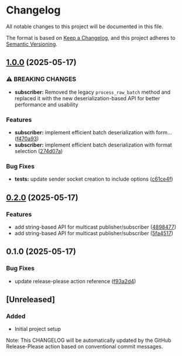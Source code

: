 # Changelog

All notable changes to this project will be documented in this file.

The format is based on [Keep a Changelog](https://keepachangelog.com/en/1.0.0/),
and this project adheres to [Semantic Versioning](https://semver.org/spec/v2.0.0.html).

## [1.0.0](https://github.com/hmedkouri/multicast-rs/compare/v0.2.0...v1.0.0) (2025-05-17)


### ⚠ BREAKING CHANGES

* **subscriber:** Removed the legacy `process_raw_batch` method and replaced it with the new deserialization-based API for better performance and usability

### Features

* **subscriber:** implement efficient batch deserialization with form… ([f470a93](https://github.com/hmedkouri/multicast-rs/commit/f470a936427b9e664192b42ba52449cfe0e17617))
* **subscriber:** implement efficient batch deserialization with format selection ([274d07a](https://github.com/hmedkouri/multicast-rs/commit/274d07ab8362f2f1d7e6730379da3062e556dc33))


### Bug Fixes

* **tests:** update sender socket creation to include options ([c61ce4f](https://github.com/hmedkouri/multicast-rs/commit/c61ce4fd994ef3141cdd88d2fd29a81684710740))

## [0.2.0](https://github.com/hmedkouri/multicast-rs/compare/v0.1.0...v0.2.0) (2025-05-17)


### Features

* add string-based API for multicast publisher/subscriber ([4898477](https://github.com/hmedkouri/multicast-rs/commit/4898477fe633d1bf4488de514b722f327cd0c36b))
* add string-based API for multicast publisher/subscriber ([5fa4517](https://github.com/hmedkouri/multicast-rs/commit/5fa451772a92403206bf128983e7349b6fea5dca))

## 0.1.0 (2025-05-17)


### Bug Fixes

* update release-please action reference ([f93a2d4](https://github.com/hmedkouri/multicast-rs/commit/f93a2d416b7a2956e41fcbbe747858b0b7bd173c))

## [Unreleased]

### Added
- Initial project setup

Note: This CHANGELOG will be automatically updated by the GitHub Release-Please action based on conventional commit messages.
